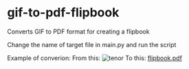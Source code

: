 # gif-to-pdf-flipbook
Converts GIF to PDF format for creating a flipbook

Change the name of target file in main.py and run the script

Example of converion:
From this:
![tenor](https://github.com/user-attachments/assets/07b70769-d3bf-4d6e-9bb6-de30a0208671)
To this:
[flipbook.pdf](https://github.com/user-attachments/files/16913577/flipbook.pdf)
